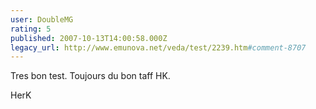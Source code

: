 ```yaml
---
user: DoubleMG
rating: 5
published: 2007-10-13T14:00:58.000Z
legacy_url: http://www.emunova.net/veda/test/2239.htm#comment-8707
---
```

Tres bon test.
Toujours du bon taff HK.

HerK